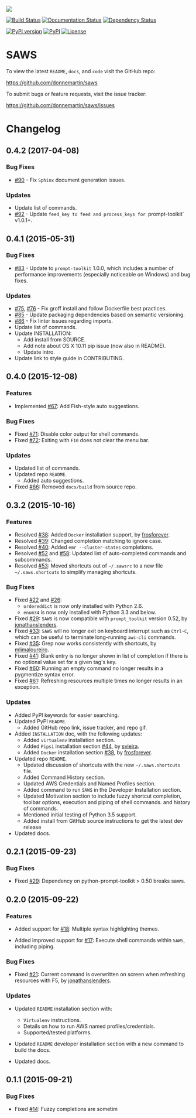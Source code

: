 ![](http://i.imgur.com/vzC5zmA.gif)

[![Build Status](https://travis-ci.org/donnemartin/saws.svg?branch=master)](https://travis-ci.org/donnemartin/saws) [![Documentation Status](https://readthedocs.org/projects/saws/badge/?version=latest)](http://saws.readthedocs.org/en/latest/?badge=latest) [![Dependency Status](https://gemnasium.com/donnemartin/saws.svg)](https://gemnasium.com/donnemartin/saws)

[![PyPI version](https://badge.fury.io/py/saws.svg)](http://badge.fury.io/py/saws) [![PyPI](https://img.shields.io/pypi/pyversions/saws.svg)](https://pypi.python.org/pypi/saws/) [![License](http://img.shields.io/:license-apache-blue.svg)](http://www.apache.org/licenses/LICENSE-2.0.html)

SAWS
====

To view the latest `README`, `docs`, and `code` visit the GitHub repo:

https://github.com/donnemartin/saws

To submit bugs or feature requests, visit the issue tracker:

https://github.com/donnemartin/saws/issues

Changelog
=========

0.4.2 (2017-04-08)
------------------

### Bug Fixes

* [#90](https://github.com/donnemartin/saws/pull/90) - Fix `Sphinx` document generation issues.

### Updates

* Update list of commands.
* [#92](https://github.com/donnemartin/saws/pull/92) - Update `feed_key to feed and process_keys for `prompt-toolkit` v1.0.1+.

0.4.1 (2015-05-31)
------------------

### Bug Fixes

* [#83](https://github.com/donnemartin/saws/pull/83) - Update to `prompt-toolkit` 1.0.0, which includes a number of performance improvements (especially noticeable on Windows) and bug fixes.

### Updates

* [#75](https://github.com/donnemartin/saws/pull/75), [#76](https://github.com/donnemartin/saws/pull/76) - Fix groff install and follow Dockerfile best practices.
* [#85](https://github.com/donnemartin/saws/pull/85) - Update packaging dependencies based on semantic versioning.
* [#86](https://github.com/donnemartin/saws/pull/86) - Fix linter issues regarding imports.
* Update list of commands.
* Update INSTALLATION:
    * Add install from SOURCE.
    * Add note about OS X 10.11 pip issue (now also in README).
    * Update intro.
* Update link to style guide in CONTRIBUTING.

0.4.0 (2015-12-08)
------------------

### Features

* Implemented [#67](https://github.com/donnemartin/saws/issues/67): Add Fish-style auto suggestions.

### Bug Fixes

* Fixed [#71](https://github.com/donnemartin/saws/issues/71): Disable color output for shell commands.
* Fixed [#72](https://github.com/donnemartin/saws/issues/72): Exiting with `F10` does not clear the menu bar.

### Updates

* Updated list of commands.
* Updated repo `README`.
    * Added auto suggestions.
* Fixed [#66](https://github.com/donnemartin/saws/issues/38): Removed `docs/build` from source repo.

0.3.2 (2015-10-16)
------------------

### Features

* Resolved [#38](https://github.com/donnemartin/saws/issues/38): Added `Docker` installation support, by [frosforever](https://github.com/frosforever).
* Resolved [#39](https://github.com/donnemartin/saws/issues/39): Changed completion matching to ignore case.
* Resolved [#40](https://github.com/donnemartin/saws/issues/40): Added `emr --cluster-states` completions.
* Resolved [#52](https://github.com/donnemartin/saws/issues/52) and [#58](https://github.com/donnemartin/saws/issues/58): Updated list of auto-completed commands and subcommands.
* Resolved [#53](https://github.com/donnemartin/saws/issues/53): Moved shortcuts out of `~/.sawsrc` to a new file `~/.saws.shortcuts` to simplify managing shortcuts.

### Bug Fixes

* Fixed [#22](https://github.com/donnemartin/saws/issues/22) and [#26](https://github.com/donnemartin/saws/issues/26):
    * `ordereddict` is now only installed with Python 2.6.
    * `enum34` is now only installed with Python 3.3 and below.
* Fixed [#29](https://github.com/donnemartin/saws/issues/29): `SAWS` is now compatible with  `prompt_toolkit` version 0.52, by [jonathanslenders](https://github.com/jonathanslenders).
* Fixed [#33](https://github.com/donnemartin/saws/issues/29): `SAWS` will no longer exit on keyboard interrupt such as `Ctrl-C`, which can be useful to terminate long-running `aws-cli` commands.
* Fixed [#35](https://github.com/donnemartin/saws/issues/35): Grep now works consistently with shortcuts, by [mlimaloureiro](https://github.com/mlimaloureiro).
* Fixed [#41](https://github.com/donnemartin/saws/issues/41): Blank entry is no longer shown in list of completion if there is no optional value set for a given tag's key.
* Fixed [#60](https://github.com/donnemartin/saws/issues/60): Running an empty command no longer results in a pygmentize syntax error.
* Fixed [#61](https://github.com/donnemartin/saws/issues/61): Refreshing resources multiple times no longer results in an exception.

### Updates

* Added PyPI keywords for easier searching.
* Updated PyPI `README`.
    * Added GitHub repo link, issue tracker, and repo gif.
* Added `INSTALLATION` doc, with the following updates:
    * Added `virtualenv` installation section.
    * Added `Pipsi` installation section [#44](https://github.com/donnemartin/saws/issues/44), by [svieira](https://github.com/svieira).
    * Added `Docker` installation section [#38](https://github.com/donnemartin/saws/issues/38), by [frosforever](https://github.com/frosforever).
* Updated repo `README`.
    * Updated discussion of shortcuts with the new `~/.saws.shortcuts` file.
    * Added Command History section.
    * Updated AWS Credentials and Named Profiles section.
    * Added command to run `SAWS` in the Developer Installation section.
    * Updated Motivation section to include fuzzy shortcut completion, toolbar options, execution and piping of shell commands. and history of commands.
    * Mentioned initial testing of Python 3.5 support.
    * Added install from GitHub source instructions to get the latest dev release
* Updated docs.

0.2.1 (2015-09-23)
------------------

### Bug Fixes

- Fixed [#29](https://github.com/donnemartin/saws/issues/29): Dependency on python-prompt-toolkit > 0.50 breaks saws.

0.2.0 (2015-09-22)
------------------

### Features

- Added support for [#18](https://github.com/donnemartin/saws/issues/18): Multiple syntax highlighting themes.

- Added improved support for [#17](https://github.com/donnemartin/saws/issues/17): Execute shell commands within `SAWS`, including piping.

### Bug Fixes

- Fixed [#21](https://github.com/donnemartin/saws/issues/21): Current command is overwritten on screen when refreshing resources with F5, by [jonathanslenders](https://github.com/jonathanslenders).

### Updates

- Updated `README` installation section with:

    * `Virtualenv` instructions.
    * Details on how to run AWS named profiles/credentials.
    * Supported/tested platforms.

- Updated `README` developer installation section with a new command to build the docs.

- Updated docs.

0.1.1 (2015-09-21)
------------------

### Bug Fixes

- Fixed [#14](https://github.com/donnemartin/saws/issues/14): Fuzzy completions are sometim
